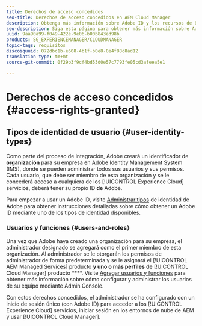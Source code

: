 ```yaml
---
title: Derechos de acceso concedidos
seo-title: Derechos de acceso concedidos en AEM Cloud Manager
description: Obtenga más información sobre Adobe ID y los recursos de Experience Cloud.
seo-description: Siga esta página para obtener más información sobre Adobe ID y los recursos de AEM Experience Cloud.
uuid: 9aa90a99-f049-422e-9e06-b00b843ed98b
products: SG_EXPERIENCEMANAGER/CLOUDMANAGER
topic-tags: requisitos
discoiquuid: 072dbc1b-e608-4b1f-b0e8-0e4f88c8ad12
translation-type: tm+mt
source-git-commit: 0f29b3f9cf4bd53d0e57c7793fe05cd3afeea5e1

---
```



# Derechos de acceso concedidos {#access-rights-granted}

## Tipos de identidad de usuario {#user-identity-types}

Como parte del proceso de integración, Adobe creará un identificador de **organización** para su empresa en Adobe Identity Management System (IMS), donde se pueden administrar todos sus usuarios y sus permisos. Cada usuario, que debe ser miembro de esta organización y se le concederá acceso a cualquiera de los [!UICONTROL Experience Cloud] servicios, deberá tener su propio ID **de** Adobe.

Para empezar a usar un Adobe ID, visite [Administrar tipos](https://helpx.adobe.com/enterprise/using/identity.html) de identidad de Adobe para obtener instrucciones detalladas sobre cómo obtener un Adobe ID mediante uno de los tipos de identidad disponibles.

### Usuarios y funciones {#users-and-roles}

Una vez que Adobe haya creado una organización para su empresa, el administrador designado se agregará como el primer miembro de esta organización. Al administrador se le otorgarán los permisos de administrador de forma predeterminada y se le asignará el [!UICONTROL AEM Managed Services] producto **y uno o más perfiles** de [!UICONTROL Cloud Manager] producto ****. Visite [Agregar usuarios y funciones](setting-up-users-and-roles.md) para obtener más información sobre cómo configurar y administrar los usuarios de su equipo mediante Admin Console.

Con estos derechos concedidos, el administrador se ha configurado con un inicio de sesión único (con Adobe ID) para acceder a los [!UICONTROL Experience Cloud] servicios, iniciar sesión en los entornos de nube de AEM y usar [!UICONTROL Cloud Manager].
